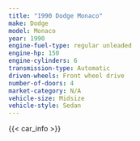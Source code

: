 ```yaml
---
title: "1990 Dodge Monaco"
make: Dodge
model: Monaco
year: 1990
engine-fuel-type: regular unleaded
engine-hp: 150
engine-cylinders: 6
transmission-type: Automatic
driven-wheels: Front wheel drive
number-of-doors: 4
market-category: N/A
vehicle-size: Midsize
vehicle-style: Sedan
---
```


{{< car_info >}}
